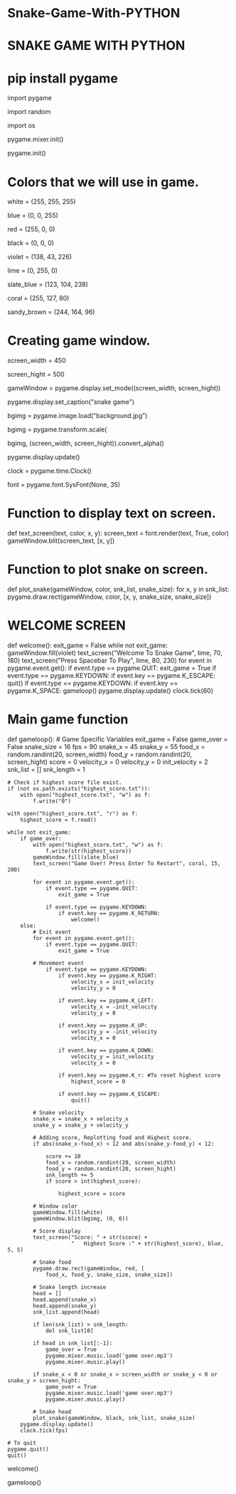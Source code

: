 # Snake-Game-With-PYTHON
# SNAKE GAME WITH PYTHON

# pip install pygame
import pygame

import random

import os

pygame.mixer.init()

pygame.init()

# Colors that we will use in game.
white = (255, 255, 255)

blue = (0, 0, 255)

red = (255, 0, 0)

black = (0, 0, 0)

violet = (138, 43, 226)

lime = (0, 255, 0)

slate_blue = (123, 104, 238)

coral = (255, 127, 80)

sandy_brown = (244, 164, 96)

# Creating game window.

screen_width = 450

screen_hight = 500

gameWindow = pygame.display.set_mode((screen_width, screen_hight))

pygame.display.set_caption("snake game")

bgimg = pygame.image.load("background.jpg")

bgimg = pygame.transform.scale(

bgimg, (screen_width, screen_hight)).convert_alpha()

pygame.display.update()

clock = pygame.time.Clock()

font = pygame.font.SysFont(None, 35)

# Function to display text on screen.
def text_screen(text, color, x, y):
    screen_text = font.render(text, True, color)
    gameWindow.blit(screen_text, [x, y])

# Function to plot snake on screen.
def plot_snake(gameWindow, color, snk_list, snake_size):
    for x, y in snk_list:
        pygame.draw.rect(gameWindow, color, [x, y, snake_size, snake_size])


# WELCOME SCREEN
def welcome():
    exit_game = False
    while not exit_game:
        gameWindow.fill(violet)
        text_screen("Welcome To Snake Game", lime, 70, 180)
        text_screen("Press Spacebar To Play", lime, 80, 230)
        for event in pygame.event.get():
            if event.type == pygame.QUIT:
                exit_game = True
            if event.type == pygame.KEYDOWN:
                if event.key == pygame.K_ESCAPE:
                    quit()
            if event.type == pygame.KEYDOWN:
                if event.key == pygame.K_SPACE:
                    gameloop()
        pygame.display.update()
        clock.tick(60)

# Main game function
def gameloop():
    # Game Specific Variables
    exit_game = False
    game_over = False
    snake_size = 16
    fps = 90
    snake_x = 45
    snake_y = 55
    food_x = random.randint(20, screen_width)
    food_y = random.randint(20, screen_hight)
    score = 0
    velocity_x = 0
    velocity_y = 0
    init_velocity = 2
    snk_list = []
    snk_length = 1

    # Check if highest score file exist.
    if (not os.path.exists("highest_score.txt")):
        with open("highest_score.txt", "w") as f:
            f.write("0")

    with open("highest_score.txt", "r") as f:
        highest_score = f.read()

    while not exit_game:
        if game_over:
            with open("highest_score.txt", "w") as f:
                f.write(str(highest_score))
            gameWindow.fill(slate_blue)
            text_screen("Game Over! Press Enter To Restart", coral, 15, 200)

            for event in pygame.event.get():
                if event.type == pygame.QUIT:
                    exit_game = True

                if event.type == pygame.KEYDOWN:
                    if event.key == pygame.K_RETURN:
                        welcome()
        else:
            # Exit event
            for event in pygame.event.get():
                if event.type == pygame.QUIT:
                    exit_game = True

            # Movement event
                if event.type == pygame.KEYDOWN:
                    if event.key == pygame.K_RIGHT:
                        velocity_x = init_velocity
                        velocity_y = 0

                    if event.key == pygame.K_LEFT:
                        velocity_x = -init_velocity
                        velocity_y = 0

                    if event.key == pygame.K_UP:
                        velocity_y = -init_velocity
                        velocity_x = 0

                    if event.key == pygame.K_DOWN:
                        velocity_y = init_velocity
                        velocity_x = 0

                    if event.key == pygame.K_r: #To reset highest score
                        highest_score = 0

                    if event.key == pygame.K_ESCAPE:
                        quit()

            # Snake velocity
            snake_x = snake_x + velocity_x
            snake_y = snake_y + velocity_y

            # Adding score, Replotting food and Highest score.
            if abs(snake_x-food_x) < 12 and abs(snake_y-food_y) < 12:
 
                score += 10
                food_x = random.randint(20, screen_width)
                food_y = random.randint(20, screen_hight)
                snk_length += 5
                if score > int(highest_score):
 
                    highest_score = score

            # Window color
            gameWindow.fill(white)
            gameWindow.blit(bgimg, (0, 0))

            # Score display
            text_screen("Score: " + str(score) +
                        "   Highest Score :" + str(highest_score), blue, 5, 5)

            # Snake food
            pygame.draw.rect(gameWindow, red, [
                food_x, food_y, snake_size, snake_size])

            # Snake length increase
            head = []
            head.append(snake_x)
            head.append(snake_y)
            snk_list.append(head)

            if len(snk_list) > snk_length:
                del snk_list[0]

            if head in snk_list[:-1]:
                game_over = True
                pygame.mixer.music.load('game over.mp3')
                pygame.mixer.music.play()

            if snake_x < 0 or snake_x > screen_width or snake_y < 0 or snake_y > screen_hight:
                game_over = True
                pygame.mixer.music.load('game over.mp3')
                pygame.mixer.music.play()

            # Snake head
            plot_snake(gameWindow, black, snk_list, snake_size)
        pygame.display.update()
        clock.tick(fps)

    # To quit 
    pygame.quit()
    quit()
    
welcome()

gameloop()
